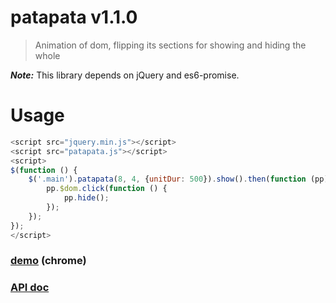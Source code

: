 # patapata v1.1.0

> Animation of dom, flipping its sections for showing and hiding the whole

***Note:*** This library depends on jQuery and es6-promise.

# Usage

```js
<script src="jquery.min.js"></script>
<script src="patapata.js"></script>
<script>
$(function () {
    $('.main').patapata(8, 4, {unitDur: 500}).show().then(function (pp) {
        pp.$dom.click(function () {
            pp.hide();
        });
    });
});
</script>
```

### [demo](http://kt3k.github.io/info-pane/test.html) (chrome)

### [API doc](http://kt3k.github.io/info-pane/doc/v1.1.0/)
